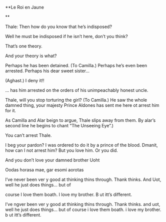 **Le Roi en Jaune

**

Thale:    Then how do you know that he’s indisposed?

Well he must be indisposed if he isn’t here, don’t you think?

That’s one theory.

And your theory is what? 

Perhaps he has been detained. (To Camilla.) Perhaps he’s even been arrested. Perhaps his dear sweet sister…

(Aghast.) I deny it!!

… has him arrested on the orders of his unimpeachably honest uncle. 

Thale, will you stop torturing the girl? (To Camilla.) He saw the whole damned thing, your majesty Prince Aldones has sent me here ot arrest him for it. 

As Camilla and Alar beign to argue, Thale slips away from them. By alar’s second line he begins to chant “The Unseeing Eye”.) 

You can’t arrest Thale.

I beg your pardon? I was ordered to do it by a prince of the blood. Dmanit, how can I not arrest him? But you love him. Or you did.

And you don’t love your damned brother Uoht

Oodas horasa mae, gar esomi aorotas

I’ve never been ver y good at thinking thins through. Thank thinks.  And Uot, well he just does things… but of 

course I love them boath. I love my brother. B ut itt’s different. 

I’ve ngver been ver y good at thinking thins through. Thank thinks. and uot, well he just does things… but of course i love them boath. i love my brother. b ut itt’s different.